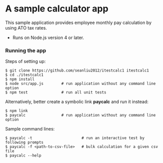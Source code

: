 # A sample calculator app

This sample application provides employee monthly pay calculation by using ATO tax rates.
 * Runs on Node.js version 4 or later.

### Running the app

Steps of setting up:
```shell
$ git clone https://github.com/seanliu2012/itestcalc1 itestcalc1
$ cd ./itestcalc1
$ npm install
$ node src/app.js        # run application without any command line option
$ npm test               # run all unit tests
```

Alternatively, better create a symbolic link __paycalc__ and run it instead:
```shell
$ npm link
$ paycalc                # run application without any command line option
```

Sample command lines:
```shell
$ paycalc -t                      # run an interactive test by following prompts
$ paycalc -f <path-to-csv-file>   # bulk calculation for a given csv file
$ paycalc --help
```
